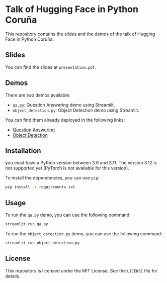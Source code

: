 # Talk of Hugging Face in Python Coruña

This repository contains the slides and the demos of the talk of Hugging Face in Python Coruña.

## Slides

You can find the slides at `presentation.pdf`.

## Demos

There are two demos available:

- `qa.py`: Question Answering demo using Streamlit.
- `object_detection.py`: Object Detection demo using Streamlit.

You can find them already deployed in the following links:

- [Question Answering](https://talk-huggingface-question-and-answers.streamlit.app)
- [Object Detection](https://talk-huggingface-object-detection.streamlit.app)

## Installation

you must have a Python version between 3.9 and 3.11. 
The version 3.12 is not supported yet (PyTorch is not available for this version).

To install the dependencies, you can use `pip`:

```bash
pip install -r requirements.txt
```

## Usage

To run the `qa.py` demo, you can use the following command:

```bash
streamlit run qa.py
```

To run the `object_detection.py` demo, you can use the following command:

```bash
streamlit run object_detection.py
```

## License

This repository is licensed under the MIT License. See the `LICENSE` file for details.
